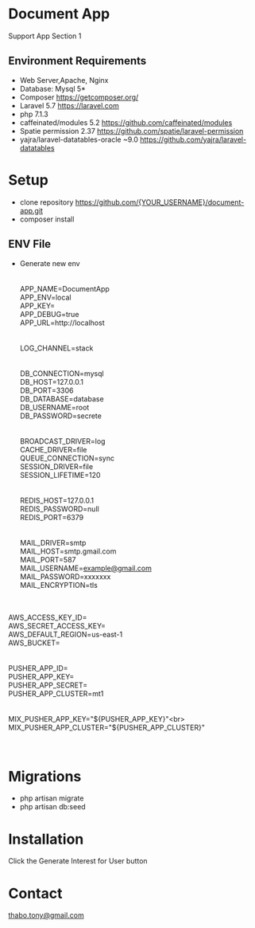 # Document App
Support App Section 1<br>


## Environment Requirements
- Web Server,Apache, Nginx<br>
- Database: Mysql 5*<br>
- Composer https://getcomposer.org/<br>
- Laravel 5.7 https://laravel.com<br>
- php 7.1.3 <br>
- caffeinated/modules 5.2 https://github.com/caffeinated/modules<br>
- Spatie permission 2.37 https://github.com/spatie/laravel-permission<br>
- yajra/laravel-datatables-oracle ~9.0 https://github.com/yajra/laravel-datatables<br>

#  Setup
- clone repository https://github.com/{YOUR_USERNAME}/document-app.git<br>
- composer install<br>

## ENV File
- Generate new env<br><br><br>
APP_NAME=DocumentApp<br>
APP_ENV=local<br>
APP_KEY=<br>
APP_DEBUG=true<br>
APP_URL=http://localhost<br>
<br><br>
LOG_CHANNEL=stack<br>
<br><br>
DB_CONNECTION=mysql<br>
DB_HOST=127.0.0.1<br>
DB_PORT=3306<br>
DB_DATABASE=database<br>
DB_USERNAME=root<br>
DB_PASSWORD=secrete<br>
<br><br>
BROADCAST_DRIVER=log<br>
CACHE_DRIVER=file<br>
QUEUE_CONNECTION=sync<br>
SESSION_DRIVER=file<br>
SESSION_LIFETIME=120<br>
<br><br>
REDIS_HOST=127.0.0.1<br>
REDIS_PASSWORD=null<br>
REDIS_PORT=6379<br>
<br><br>
MAIL_DRIVER=smtp<br>
MAIL_HOST=smtp.gmail.com<br>
MAIL_PORT=587<br>
MAIL_USERNAME=example@gmail.com<br>
MAIL_PASSWORD=xxxxxxx<br>
MAIL_ENCRYPTION=tls<br>

<br><br>
AWS_ACCESS_KEY_ID=<br>
AWS_SECRET_ACCESS_KEY=<br>
AWS_DEFAULT_REGION=us-east-1<br>
AWS_BUCKET=<br>
<br><br>
PUSHER_APP_ID=<br>
PUSHER_APP_KEY=<br>
PUSHER_APP_SECRET=<br>
PUSHER_APP_CLUSTER=mt1<br>
<br><br>
MIX_PUSHER_APP_KEY="${PUSHER_APP_KEY}"<br>
MIX_PUSHER_APP_CLUSTER="${PUSHER_APP_CLUSTER}"<br>
<br><br>
# Migrations
- php artisan migrate<br>
- php artisan db:seed 

# Installation 
Click the Generate Interest for User button

# Contact
thabo.tony@gmail.com


